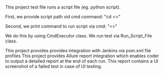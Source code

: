 This project test file runs a script file (eg. python script).

First, we provide script path vid cmd command:
"cd <<enter path here>>"

Second, we print command to run script via cmd: 
"<<enter command line here>>"

We do this by using CmdExecutor class. We run test via Run_Script_File class.

This project provides provides integration with Jenkins via pom.xml file profiles
This project provides Allure report integration which enables coder to output a detailed report at the
end of each run. This report contains a UI screenshot of a failed test in case of UI testing.



